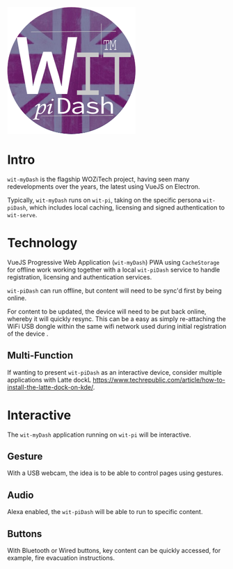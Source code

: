 ![2018 Corporare Official Wit Pidash](/uploads/corporate/2018-corporare-official-wit-pidash.png "2018 Corporare Official Wit Pidash")
<!-- TITLE: wit-piDash -->
<!-- SUBTITLE: Production Ready wit-myDash personal display -->

# Intro
`wit-myDash` is the flagship WOZiTech project, having seen many redevelopments over the years, the latest using VueJS on Electron.

Typically, `wit-myDash` runs on `wit-pi`, taking on the specific persona `wit-piDash`, which includes local caching, licensing and signed authentication to `wit-serve`.

# Technology
VueJS Progressive Web Application (`wit-myDash`) PWA using `CacheStorage` for offline work working together with a local `wit-piDash` service to handle registration, licensing and authentication services.

`wit-piDash` can run offline, but content will need to be sync'd first by being online.

For content to be updated, the device will need to be put back online, whereby it will quickly resync. This can be a easy as simply re-attaching the WiFi USB dongle within the same wifi network used during initial registration of the device .

## Multi-Function
If wanting to present `wit-piDash` as an interactive device, consider multiple applications with Latte dockL https://www.techrepublic.com/article/how-to-install-the-latte-dock-on-kde/.

# Interactive
The `wit-myDash` application running on `wit-pi` will be interactive.

## Gesture
With a USB webcam, the idea is to be able to control pages using gestures.

## Audio
Alexa enabled, the `wit-piDash` will be able to run to specific content.

## Buttons
With Bluetooth or Wired buttons, key content can be quickly accessed, for example, fire evacuation instructions.